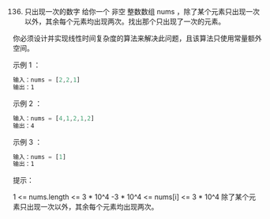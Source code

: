 136. 只出现一次的数字
给你一个 非空 整数数组 nums ，除了某个元素只出现一次以外，其余每个元素均出现两次。找出那个只出现了一次的元素。

你必须设计并实现线性时间复杂度的算法来解决此问题，且该算法只使用常量额外空间。

示例 1 ：
```js
输入：nums = [2,2,1]
输出：1
```
示例 2 ：
```js
输入：nums = [4,1,2,1,2]
输出：4
```
示例 3 ：
```js
输入：nums = [1]
输出：1
``` 

提示：

1 <= nums.length <= 3 * 10^4
-3 * 10^4 <= nums[i] <= 3 * 10^4
除了某个元素只出现一次以外，其余每个元素均出现两次。
